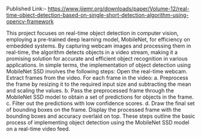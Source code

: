 Published Link:- https://www.ijiemr.org/downloads/paper/Volume-12/real-time-object-detection-based-on-single-short-detection-algorithm-using-opencv-framework

This project focuses on real-time object detection in computer vision, employing a pre-trained deep learning model, MobileNet, for efficiency on embedded systems. By capturing webcam images and processing them in real-time, the algorithm detects objects in a video stream, making it a promising solution for accurate and efficient object recognition in various applications.
In simple terms, the implementation of object detection using MobileNet SSD involves the following steps:
Open the real-time webcam.
Extract frames from the video.
For each frame in the video:
a. Preprocess the frame by resizing it to the required input size and subtracting the mean and scaling the values.
b. Pass the preprocessed frame through the MobileNet SSD model to obtain a set of predictions for objects in the frame.
c. Filter out the predictions with low confidence scores.
d. Draw the final set of bounding boxes on the frame.
Display the processed frame with the bounding boxes and accuracy overlaid on top.
These steps outline the basic process of implementing object detection using the MobileNet SSD model on a real-time video feed.
